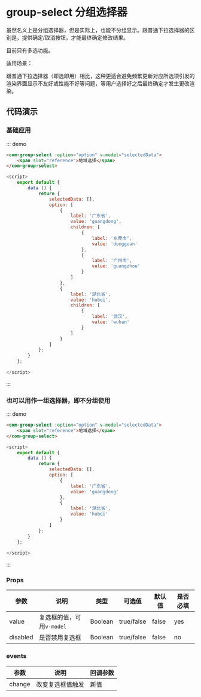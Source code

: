 # group-select 分组选择器

虽然名义上是分组选择器，但是实际上，也能不分组显示。跟普通下拉选择器的区别是，提供确定/取消按钮，才能最终确定修改结果。

目前只有多选功能。

适用场景：

跟普通下拉选择器（即选即用）相比，这种更适合避免频繁更新对应所选项引发的渲染界面显示不友好或性能不好等问题，等用户选择好之后最终确定才发生更改渲染。

## 代码演示

<script>
    export default {
        data () {
            return {
                selectedData: [],
                option: [
                    {
                        label: '广东省',
                        value: 'guangdong',
                        children: [
                            {
                                label: '东莞市',
                                value: 'dongguan'
                            },
                            {
                                label: '广州市',
                                value: 'guangzhou'
                            }
                        ]
                    },
                    {
                        label: '湖北省',
                        value: 'hubei',
                        children: [
                            {
                                label: '武汉',
                                value: 'wuhan'
                            }
                        ]
                    }
                ]
            };
        }
    };

</script>

### 基础应用
::: demo
```html
<com-group-select :option="option" v-model="selectedData">
    <span slot="reference">地域选择</span>
</com-group-select>
```
```js
<script>
    export default {
        data () {
            return {
                selectedData: [],
                option: [
                    {
                        label: '广东省',
                        value: 'guangdong',
                        children: [
                            {
                                label: '东莞市',
                                value: 'dongguan'
                            },
                            {
                                label: '广州市',
                                value: 'guangzhou'
                            }
                        ]
                    },
                    {
                        label: '湖北省',
                        value: 'hubei',
                        children: [
                            {
                                label: '武汉',
                                value: 'wuhan'
                            }
                        ]
                    }
                ]
            };
        }
    };
    
</script>
```
:::

### 也可以用作一组选择器，即不分组使用

::: demo
```html
<com-group-select :option="option" v-model="selectedData">
    <span slot="reference">地域选择</span>
</com-group-select>
```
```js
<script>
    export default {
        data () {
            return {
                selectedData: [],
                option: [
                    {
                        label: '广东省',
                        value: 'guangdong'
                    },
                    {
                        label: '湖北省',
                        value: 'hubei'
                    }
                ]
            };
        }
    };
    
</script>
```
:::

### Props

| 参数 | 说明 | 类型 | 可选值 | 默认值 | 是否必填 |
| ---- | -------------- | ------ |------- | -------- | --- |
| value | 复选框的值，可用`v-model` | Boolean | true/false | false | yes |
| disabled | 是否禁用复选框 | Boolean | true/false | false | no |

### events
| 参数 | 说明 | 回调参数 |
| ---- | -------------- | ------ |
| change | 改变复选框值触发 | 新值 |